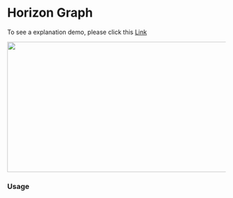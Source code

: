 # Horizon Graph

To see a explanation demo, please click this [Link](https://sysu-zjw.github.io/5005pre/)

[<img src="https://github.com/sysu-zjw/MSBD-2018Fall/blob/master/img/HorizonGraph.png" width="800" height="300">](https://sysu-zjw.github.io/5005pre/)



### Usage 

